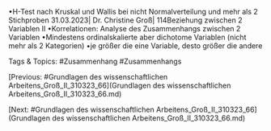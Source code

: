 •H-Test nach Kruskal und Wallis bei nicht Normalverteilung und mehr als 2 Stichproben
31.03.2023| Dr. Christine Groß| 114Beziehung zwischen 2 Variablen II
•Korrelationen: Analyse des Zusammenhangs zwischen 2 Variablen
•Mindestens ordinalskalierte aber dichotome Variablen (nicht mehr als 2 Kategorien)
•je größer die eine Variable, desto größer die andere

   Tags & Topics:
   #Zusammenhang
   #Zusammenhangs

[Previous: #Grundlagen des wissenschaftlichen Arbeitens_Groß_II_310323_66](Grundlagen des wissenschaftlichen Arbeitens_Groß_II_310323_66.md)

[Next: #Grundlagen des wissenschaftlichen Arbeitens_Groß_II_310323_66](Grundlagen des wissenschaftlichen Arbeitens_Groß_II_310323_66.md)